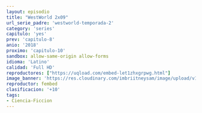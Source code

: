 ```yaml
---
layout: episodio
title: "WestWorld 2x09"
url_serie_padre: 'westworld-temporada-2'
category: 'series'
capitulo: 'yes'
prev: 'capitulo-8'
anio: '2018'
proximo: 'capitulo-10'
sandbox: allow-same-origin allow-forms
idioma: 'Latino'
calidad: 'Full HD'
reproductores: ["https://uqload.com/embed-let1zhxgrpwg.html"]
image_banner: 'https://res.cloudinary.com/imbriitneysam/image/upload/v1546716492/west-Banner-min.jpg'
reproductor: fembed
clasificacion: '+10'
tags:
- Ciencia-Ficcion
---
```












